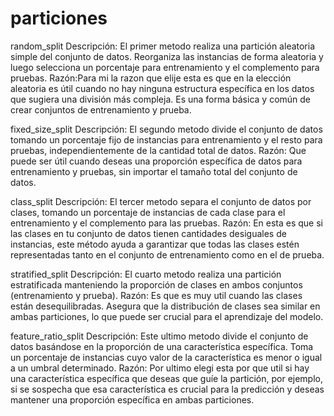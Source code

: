 # particiones

random_split
Descripción: El primer metodo realiza una partición aleatoria simple del conjunto de datos. Reorganiza las instancias de forma aleatoria y luego selecciona un porcentaje para entrenamiento y el complemento para pruebas.
Razón:Para mi la razon que elije esta es que en la elección aleatoria es útil cuando no hay ninguna estructura específica en los datos que sugiera una división más compleja. Es una forma básica y común de crear conjuntos de entrenamiento y prueba.

fixed_size_split
Descripción: El segundo metodo divide el conjunto de datos tomando un porcentaje fijo de instancias para entrenamiento y el resto para pruebas, independientemente de la cantidad total de datos.
Razón: Que puede ser útil cuando deseas una proporción específica de datos para entrenamiento y pruebas, sin importar el tamaño total del conjunto de datos.

class_split
Descripción: El tercer metodo separa el conjunto de datos por clases, tomando un porcentaje de instancias de cada clase para el entrenamiento y el complemento para las pruebas.
Razón: En esta es que si las clases en tu conjunto de datos tienen cantidades desiguales de instancias, este método ayuda a garantizar que todas las clases estén representadas tanto en el conjunto de entrenamiento como en el de prueba.

stratified_split
Descripción: El cuarto metodo realiza una partición estratificada manteniendo la proporción de clases en ambos conjuntos (entrenamiento y prueba).
Razón: Es que es muy util cuando las clases están desequilibradas. Asegura que la distribución de clases sea similar en ambas particiones, lo que puede ser crucial para el aprendizaje del modelo.

feature_ratio_split
Descripción: Este ultimo metodo divide el conjunto de datos basándose en la proporción de una característica específica. Toma un porcentaje de instancias cuyo valor de la característica es menor o igual a un umbral determinado.
Razón: Por ultimo elegi esta por que util si hay una característica específica que deseas que guíe la partición, por ejemplo, si se sospecha que esa característica es crucial para la predicción y deseas mantener una proporción específica en ambas particiones.

